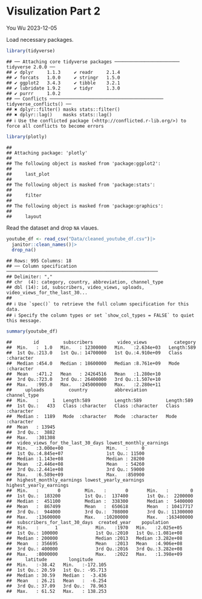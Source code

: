 Visulization Part 2
================
You Wu
2023-12-05

Load necessary packages.

``` r
library(tidyverse)
```

    ## ── Attaching core tidyverse packages ──────────────────────── tidyverse 2.0.0 ──
    ## ✔ dplyr     1.1.3     ✔ readr     2.1.4
    ## ✔ forcats   1.0.0     ✔ stringr   1.5.0
    ## ✔ ggplot2   3.4.3     ✔ tibble    3.2.1
    ## ✔ lubridate 1.9.2     ✔ tidyr     1.3.0
    ## ✔ purrr     1.0.2     
    ## ── Conflicts ────────────────────────────────────────── tidyverse_conflicts() ──
    ## ✖ dplyr::filter() masks stats::filter()
    ## ✖ dplyr::lag()    masks stats::lag()
    ## ℹ Use the conflicted package (<http://conflicted.r-lib.org/>) to force all conflicts to become errors

``` r
library(plotly)
```

    ## 
    ## Attaching package: 'plotly'
    ## 
    ## The following object is masked from 'package:ggplot2':
    ## 
    ##     last_plot
    ## 
    ## The following object is masked from 'package:stats':
    ## 
    ##     filter
    ## 
    ## The following object is masked from 'package:graphics':
    ## 
    ##     layout

Read the dataset and drop `NA` vlaues.

``` r
youtube_df <- read_csv("Data/cleaned_youtube_df.csv")|>
  janitor::clean_names()|>
  drop_na()
```

    ## Rows: 995 Columns: 18
    ## ── Column specification ────────────────────────────────────────────────────────
    ## Delimiter: ","
    ## chr  (4): category, country, abbreviation, channel_type
    ## dbl (14): id, subscribers, video_views, uploads, video_views_for_the_last_30...
    ## 
    ## ℹ Use `spec()` to retrieve the full column specification for this data.
    ## ℹ Specify the column types or set `show_col_types = FALSE` to quiet this message.

``` r
summary(youtube_df)
```

    ##        id         subscribers         video_views          category        
    ##  Min.   :  1.0   Min.   : 12300000   Min.   :2.634e+03   Length:589        
    ##  1st Qu.:213.0   1st Qu.: 14700000   1st Qu.:4.910e+09   Class :character  
    ##  Median :454.0   Median : 18600000   Median :8.761e+09   Mode  :character  
    ##  Mean   :471.2   Mean   : 24264516   Mean   :1.280e+10                     
    ##  3rd Qu.:723.0   3rd Qu.: 26400000   3rd Qu.:1.507e+10                     
    ##  Max.   :995.0   Max.   :245000000   Max.   :2.280e+11                     
    ##     uploads         country          abbreviation       channel_type      
    ##  Min.   :     1   Length:589         Length:589         Length:589        
    ##  1st Qu.:   433   Class :character   Class :character   Class :character  
    ##  Median :  1189   Mode  :character   Mode  :character   Mode  :character  
    ##  Mean   : 13945                                                           
    ##  3rd Qu.:  3882                                                           
    ##  Max.   :301308                                                           
    ##  video_views_for_the_last_30_days lowest_monthly_earnings
    ##  Min.   :3.000e+00                Min.   :     0         
    ##  1st Qu.:4.845e+07                1st Qu.: 11500         
    ##  Median :1.143e+08                Median : 28200         
    ##  Mean   :2.446e+08                Mean   : 54260         
    ##  3rd Qu.:2.441e+08                3rd Qu.: 59000         
    ##  Max.   :6.589e+09                Max.   :850900         
    ##  highest_monthly_earnings lowest_yearly_earnings highest_yearly_earnings
    ##  Min.   :       0         Min.   :       0       Min.   :        0      
    ##  1st Qu.:  183200         1st Qu.:  137400       1st Qu.:  2200000      
    ##  Median :  451100         Median :  338300       Median :  5400000      
    ##  Mean   :  867499         Mean   :  650618       Mean   : 10417717      
    ##  3rd Qu.:  944000         3rd Qu.:  708000       3rd Qu.: 11300000      
    ##  Max.   :13600000         Max.   :10200000       Max.   :163400000      
    ##  subscribers_for_last_30_days  created_year    population       
    ##  Min.   :      1              Min.   :1970   Min.   :2.025e+05  
    ##  1st Qu.: 100000              1st Qu.:2010   1st Qu.:1.081e+08  
    ##  Median : 200000              Median :2013   Median :3.282e+08  
    ##  Mean   : 356695              Mean   :2013   Mean   :4.906e+08  
    ##  3rd Qu.: 400000              3rd Qu.:2016   3rd Qu.:3.282e+08  
    ##  Max.   :8000000              Max.   :2022   Max.   :1.398e+09  
    ##     latitude        longitude       
    ##  Min.   :-38.42   Min.   :-172.105  
    ##  1st Qu.: 20.59   1st Qu.: -95.713  
    ##  Median : 30.59   Median :  -3.436  
    ##  Mean   : 26.21   Mean   :  -6.254  
    ##  3rd Qu.: 37.09   3rd Qu.:  78.963  
    ##  Max.   : 61.52   Max.   : 138.253
